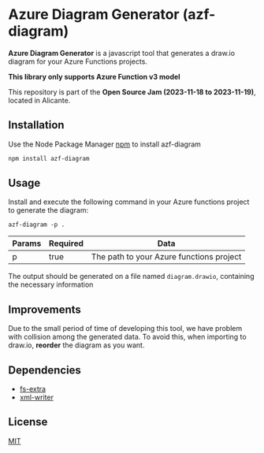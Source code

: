 # Azure Diagram Generator (azf-diagram)

**Azure Diagram Generator** is a javascript tool that generates a draw.io diagram for your Azure Functions projects.

**This library only supports Azure Function v3 model**

This repository is part of the **Open Source Jam (2023-11-18 to 2023-11-19)**, located in Alicante.

## Installation

Use the Node Package Manager [npm](https://www.npmjs.com/) to install azf-diagram

```bash
npm install azf-diagram
```

## Usage

Install and execute the following command in your Azure functions project to generate the diagram:

```shell
azf-diagram -p .
```

| Params | Required | Data                                     |
| ------ | -------- | ---------------------------------------- |
| p      | true     | The path to your Azure functions project |

The output should be generated on a file named `diagram.drawio`, containing the necessary information

## Improvements

Due to the small period of time of developing this tool, we have problem with collision among the generated data.
To avoid this, when importing to draw.io, **reorder** the diagram as you want.

## Dependencies

- [fs-extra](https://www.npmjs.com/package/fs-extra)
- [xml-writer](https://www.npmjs.com/package/xml-writer)

## License

[MIT](https://choosealicense.com/licenses/mit/)